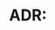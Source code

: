 # ADR: <title>

- **Status:** Proposed | Accepted | Superseded by ADR-XXXX | Rejected
- **Date:** YYYY-MM-DD
- **Deciders:** <names/roles>
- **Tags:** architecture, decision

## Context
What is the issue that we’re seeing that is motivating this decision?

## Options
1. <option 1>
2. <option 2>
3. <option 3>

## Decision
What is the change that we’re proposing and/or doing?

## Consequences
- Positive:
- Negative:
- Neutral/unknown:

## Alternatives considered
Brief notes on the options that were not chosen and why.

## Links
- Related issues/PRs:
- References:
